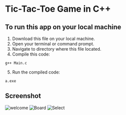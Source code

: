 # Tic-Tac-Toe Game in C++

## To run this app on your local machine
1. Download this file on your local machine.
2. Open your terminal or command prompt.
3. Navigate to directory where this file located.
4. Compile this code:
```
g++ Main.c
```
5. Run the compiled code:
```
a.exe
```

## Screenshot
![welcome]()
![Board]()
![Select]()